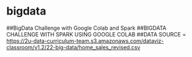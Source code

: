 # bigdata
##BigData Challenge with Google Colab and Spark
##BIGDATA CHALLENGE WITH SPARK USING GOOGLE COLAB
##DATA SOURCE = https://2u-data-curriculum-team.s3.amazonaws.com/dataviz-classroom/v1.2/22-big-data/home_sales_revised.csv
